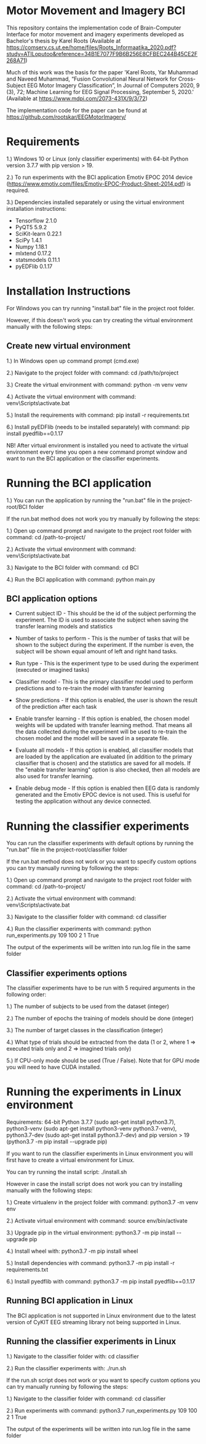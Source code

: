 # Motor Movement and Imagery BCI
This repository contains the implementation code of Brain-Computer Interface for motor movement and imagery experiments developed as Bachelor's thesis by Karel Roots (Available at https://comserv.cs.ut.ee/home/files/Roots_Informaatika_2020.pdf?study=ATILoputoo&reference=34B1E7077F9B6B256E8CFBEC244B45CE2F268A71)

Much of this work was the basis for the paper 'Karel Roots, Yar Muhammad and Naveed Muhammad, “Fusion Convolutional Neural Network for Cross-Subject EEG Motor Imagery Classification”, In Journal of Computers 2020, 9 (3), 72; Machine Learning for EEG Signal Processing, September 5, 2020.' (Available at https://www.mdpi.com/2073-431X/9/3/72)

The implementation code for the paper can be found at https://github.com/rootskar/EEGMotorImagery/


# Requirements

1.) Windows 10 or Linux (only classifier experiments) with 64-bit Python version 3.7.7 with pip version > 19.

2.) To run experiments with the BCI application Emotiv EPOC 2014 device (https://www.emotiv.com/files/Emotiv-EPOC-Product-Sheet-2014.pdf) is required.

3.) Dependencies installed separately or using the virtual environment installation instructions: 

* Tensorflow 2.1.0
* PyQT5 5.9.2
* SciKit-learn 0.22.1
* SciPy 1.4.1
* Numpy 1.18.1
* mlxtend 0.17.2
* statsmodels 0.11.1
* pyEDFlib 0.1.17

# Installation Instructions

For Windows you can try running "install.bat" file in the project root folder.

However, if this doesn't work you can try creating the virtual environment manually with the following steps:

## Create new virtual environment
1.) In Windows open up command prompt (cmd.exe)

2.) Navigate to the project folder with command: cd /path/to/project

3.) Create the virtual environment with command: python -m venv venv

4.) Activate the virtual environment with command: venv\Scripts\activate.bat

5.) Install the requirements with command: pip install -r requirements.txt

6.) Install pyEDFlib (needs to be installed separately) with command: pip install pyedflib==0.1.17

NB! After virtual environment is installed you need to activate the virtual environment every time you open a new command prompt window and want to run the BCI application or the classifier experiments.

# Running the BCI application
1.) You can run the application by running the "run.bat" file in the project-root/BCI folder

If the run.bat method does not work you try manually by following the steps:

1.) Open up command prompt and navigate to the project root folder with command: cd /path-to-project/

2.) Activate the virtual environment with command: venv\Scripts\activate.bat

3.) Navigate to the BCI folder with command: cd BCI

4.) Run the BCI application with command: python main.py

## BCI application options

* Current subject ID - This should be the id of the subject performing the experiment. The ID is used to associate the subject when saving the transfer learning models and statistics

* Number of tasks to perform - This is the number of tasks that will be shown to the subject during the experiment. If the number is even, the subject will be shown equal amount of left and right hand tasks.

* Run type - This is the experiment type to be used during the experiment (executed or imagined tasks)

* Classifier model - This is the primary classifier model used to perform predictions and to re-train the model with transfer learning

* Show predictions - If this option is enabled, the user is shown the result of the prediction after each task

* Enable transfer learning - If this option is enabled, the chosen model weights will be updated with transfer learning method. That means all the data collected during the experiment will be used to re-train the chosen model and the model will be saved in a separate file.

* Evaluate all models - If this option is enabled, all classifier models that are loaded by the application are evaluated (in addition to the primary classifier that is chosen) and the statistics are saved for all models. If the "enable transfer learning" option is also checked, then all models are also used for transfer learning.

* Enable debug mode - If this option is enabled then EEG data is randomly generated and the Emotiv EPOC device is not used. This is useful for testing the application without any device connected.

# Running the classifier experiments
You can run the classifier experiments with default options by running the "run.bat" file in the project-root/classifier folder

If the run.bat method does not work or you want to specify custom options you can try manually running by following the steps:

1.) Open up command prompt and navigate to the project root folder with command: cd /path-to-project/

2.) Activate the virtual environment with command: venv\Scripts\activate.bat

3.) Navigate to the classifier folder with command: cd classifier

4.) Run the classifier experiments with command: python run_experiments.py 109 100 2 1 True

The output of the experiments will be written into run.log file in the same folder

## Classifier experiments options
The classifier experiments have to be run with 5 required arguments in the following order:

1.) The number of subjects to be used from the dataset (integer)

2.) The number of epochs the training of models should be done (integer)

3.) The number of target classes in the classification (integer)

4.) What type of trials should be extracted from the data (1 or 2, where 1 => executed trials only and 2 => imagined trials only)

5.) If CPU-only mode should be used (True / False). Note that for GPU mode you will need to have CUDA installed.

# Running the experiments in Linux environment
Requirements: 64-bit Python 3.7.7 (sudo apt-get install python3.7), python3-venv (sudo apt-get install python3-venv python3.7-venv), python3.7-dev (sudo apt-get install python3.7-dev) and pip version > 19 (python3.7 -m pip install --upgrade pip)

If you want to run the classifier experiments in Linux environment you will first have to create a virtual environment for Linux.

You can try running the install script: ./install.sh

However in case the install script does not work you can try installing manually with the following steps:

1.) Create virtualenv in the project folder with command: python3.7 -m venv env

2.) Activate virtual environment with command: source env/bin/activate

3.) Upgrade pip in the virtual environment: python3.7 -m pip install --upgrade pip

4.) Install wheel with: python3.7 -m pip install wheel

5.) Install dependencies with command: python3.7 -m pip install -r requirements.txt

6.) Install pyedflib with command: python3.7 -m pip install pyedflib==0.1.17

## Running BCI application in Linux

The BCI application is not supported in Linux environment due to the latest version of CyKIT EEG streaming library not being supported in Linux.

## Running the classifier experiments in Linux

1.) Navigate to the classifier folder with: cd classifier

2.) Run the classifier experiments with: ./run.sh

If the run.sh script does not work or you want to specify custom options you can try manually running by following the steps:

1.) Navigate to the classifier folder with command: cd classifier

2.) Run experiments with command: python3.7 run_experiments.py 109 100 2 1 True

The output of the experiments will be written into run.log file in the same folder
